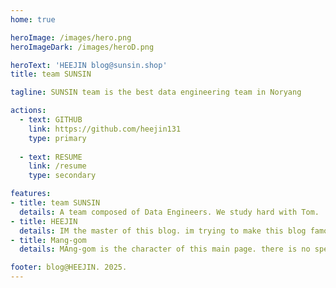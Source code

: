 ```yaml
---
home: true

heroImage: /images/hero.png
heroImageDark: /images/heroD.png

heroText: 'HEEJIN blog@sunsin.shop'
title: team SUNSIN 

tagline: SUNSIN team is the best data engineering team in Noryang

actions:
  - text: GITHUB
    link: https://github.com/heejin131
    type: primary
  
  - text: RESUME
    link: /resume
    type: secondary

features:
- title: team SUNSIN
  details: A team composed of Data Engineers. We study hard with Tom.
- title: HEEJIN
  details: IM the master of this blog. im trying to make this blog famous.
- title: Mang-gom
  details: MAng-gom is the character of this main page. there is no special reason to pick it. The only thing I chose this charater is just cute. 

footer: blog@HEEJIN. 2025.
---
```

